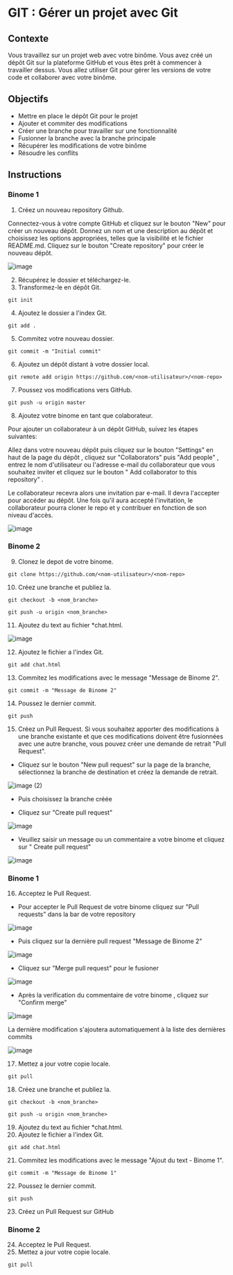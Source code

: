 # GIT : Gérer un projet avec Git

## Contexte
Vous travaillez sur un projet web avec votre binôme. Vous avez créé un dépôt Git sur la plateforme GitHub et vous êtes prêt à commencer à travailler dessus. Vous allez utiliser Git pour gérer les versions de votre code et collaborer avec votre binôme.

## Objectifs
* Mettre en place le dépôt Git pour le projet
* Ajouter et commiter des modifications
* Créer une branche pour travailler sur une fonctionnalité
* Fusionner la branche avec la branche principale
* Récupérer les modifications de votre binôme
* Résoudre les conflits

## Instructions

### Binome 1 
1. Créez un nouveau repository Github.

Connectez-vous à votre compte GitHub et cliquez sur le bouton "New" pour créer un nouveau dépôt. Donnez un nom et une description au dépôt et choisissez les options appropriées, telles que la visibilité et le fichier README.md. Cliquez sur le bouton "Create repository" pour créer le nouveau dépôt.

![image](https://user-images.githubusercontent.com/123757632/221904279-c5a2d920-5b45-4193-b599-1cc21daae210.png)

2. Récupérez le dossier et téléchargez-le.
3. Transformez-le en dépôt Git.
```
git init
```
4. Ajoutez le dossier a l'index Git.
```
git add .
```
5. Commitez votre nouveau dossier.
```
git commit -m "Initial commit"
```
6. Ajoutez un dépôt distant à votre dossier local.
```
git remote add origin https://github.com/<nom-utilisateur>/<nom-repo>
```
7. Poussez vos modifications vers GitHub.
```
git push -u origin master
```
8. Ajoutez votre binome en tant que colaborateur.

Pour ajouter un collaborateur à un dépôt GitHub, suivez les étapes suivantes:

Allez dans votre nouveau dépôt puis cliquez sur le bouton "Settings" en haut de la page du dépôt , cliquez sur "Collaborators" puis "Add people" , entrez le nom d'utilisateur ou l'adresse e-mail du collaborateur que vous souhaitez inviter et cliquez sur le bouton " Add collaborator to this repository" .

Le collaborateur recevra alors une invitation par e-mail. Il devra l'accepter pour accéder au dépôt. Une fois qu'il aura accepté l'invitation, le collaborateur pourra cloner le repo et y contribuer en fonction de son niveau d'accès.

![image](https://user-images.githubusercontent.com/123757632/222380018-39212414-882d-412f-a6a4-63348bba1ce6.png)

### Binome 2
9. Clonez le depot de votre binome. 
```
git clone https://github.com/<nom-utilisateur>/<nom-repo>
```
10. Créez une branche et publiez la.
```
git checkout -b <nom_branche>
```
```
git push -u origin <nom_branche>
```
11. Ajoutez du text au fichier *chat.html.

![image](https://user-images.githubusercontent.com/123757632/236679214-771003b6-f3ec-49d5-9c50-ca38bc1d7414.png)

12. Ajoutez le fichier a l'index Git.
```
git add chat.html
```
13. Commitez les modifications avec le message "Message de Binome 2".
```
git commit -m "Message de Binome 2"
```
14. Poussez le dernier commit.
```
git push
```
15. Créez un Pull Request.
Si vous souhaitez apporter des modifications à une branche existante et que ces modifications doivent être fusionnées avec une autre branche, vous pouvez créer une demande de retrait "Pull Request".

* Cliquez sur le bouton "New pull request" sur la page de la branche, sélectionnez la branche de destination et créez la demande de retrait.

![image (2)](https://user-images.githubusercontent.com/123757632/236679286-6c56f836-494d-49bb-93fc-5ec32f41c501.png)

* Puis choisissez la branche créée 

* Cliquez sur "Create pull request"

![image](https://user-images.githubusercontent.com/123757632/236679408-fd90a5da-2b48-4324-bf7a-822449a6e9f2.png)

* Veuillez saisir un message ou un commentaire a votre binome et cliquez sur " Create pull request"

![image](https://user-images.githubusercontent.com/123757632/236679520-2ace0c8f-30cc-41c5-ab0a-3d33cb4912be.png)

### Binome 1
16. Acceptez le Pull Request. 

* Pour accepter le Pull Request de votre binome cliquez sur "Pull requests" dans la bar de votre repository

![image](https://user-images.githubusercontent.com/123757632/236679653-7a935958-3137-4c44-bb83-f60bf267c85c.png)

* Puis cliquez sur la dernière pull request "Message de Binome 2"

![image](https://user-images.githubusercontent.com/123757632/236679719-d2a5a3d3-ef06-46d8-b6ab-b648f66148ac.png)

* Cliquez sur "Merge pull request" pour le fusioner

![image](https://user-images.githubusercontent.com/123757632/236679798-27c8cbaf-b289-4c3f-8acb-4818e52bd2fe.png)

* Après la verification du commentaire de votre binome , cliquez sur "Confirm merge"

![image](https://user-images.githubusercontent.com/123757632/236679857-f30c58cc-41a0-45de-a540-cf6d163069f5.png)

La dernière modification s'ajoutera automatiquement à la liste des dernières commits 

![image](https://user-images.githubusercontent.com/123757632/236679949-6d877c13-311d-48a0-aa42-accb22720b9d.png)


17. Mettez a jour votre copie locale.
```
git pull
```
18. Créez une branche et publiez la.
```
git checkout -b <nom_branche>
```
```
git push -u origin <nom_branche>
```
19. Ajoutez du text au fichier *chat.html.
20. Ajoutez le fichier a l'index Git.
```
git add chat.html
```
21. Commitez les modifications avec le message "Ajout du text - Binome 1".
```
git commit -m "Message de Binome 1"
```
22. Poussez le dernier commit.
```
git push
```
23. Créez un Pull Request sur GitHub

### Binome 2
24. Acceptez le Pull Request.
25. Mettez a jour votre copie locale.
```
git pull
```
